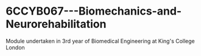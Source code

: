 # 6CCYB067---Biomechanics-and-Neurorehabilitation
Module undertaken in 3rd year of Biomedical Engineering at King's College London
